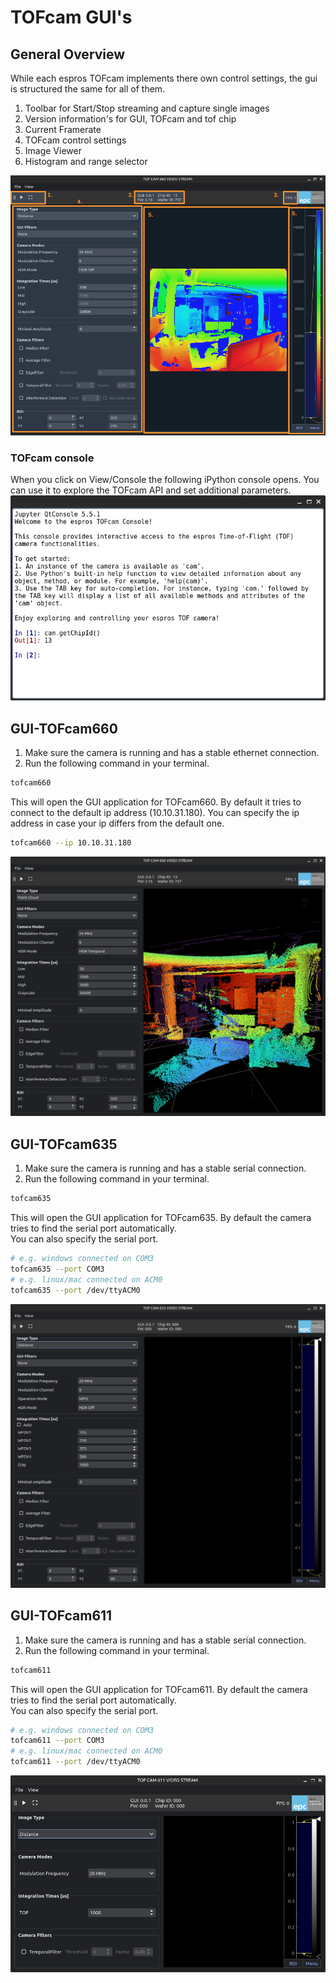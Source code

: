 # TOFcam GUI's
## General Overview
While each espros TOFcam implements there own control settings, the gui is structured the same for all of them. 

1. Toolbar for Start/Stop streaming and capture single images
2. Version information's for GUI, TOFcam and tof chip
3. Current Framerate
4. TOFcam control settings
5. Image Viewer
6. Histogram and range selector

![GUI_Explained](images/gui660_explained.png)

### TOFcam console
When you click on View/Console the following iPython console opens. You can use it to explore the TOFcam API and set additional parameters.
![GUI_Console](images/console_window.png)

## GUI-TOFcam660
1. Make sure the camera is running and has a stable ethernet connection.  
2. Run the following command in your terminal. 
```bash 
tofcam660
```

This will open the GUI application for TOFcam660. By default it tries to connect to the default ip address (10.10.31.180). 
You can specify the ip address in case your ip differs from the default one. 
```bash 
tofcam660 --ip 10.10.31.180
```
![GUI_TOFcam660](images/gui660_pointcloud.png)

## GUI-TOFcam635
1. Make sure the camera is running and has a stable serial connection. 
2. Run the following command in your terminal. 
```bash
tofcam635
```

This will open the GUI application for TOFcam635. By default the camera tries to find the serial port automatically.  
You can also specify the serial port. 
```bash
# e.g. windows connected on COM3
tofcam635 --port COM3
# e.g. linux/mac connected on ACM0
tofcam635 --port /dev/ttyACM0
```

![GUI_TOFcam635](images/gui635_noImage.png)

## GUI-TOFcam611
1. Make sure the camera is running and has a stable serial connection. 
2. Run the following command in your terminal. 
```bash
tofcam611
```

This will open the GUI application for TOFcam611. By default the camera tries to find the serial port automatically.  
You can also specify the serial port. 
```bash
# e.g. windows connected on COM3
tofcam611 --port COM3
# e.g. linux/mac connected on ACM0
tofcam611 --port /dev/ttyACM0
```

![GUI_TOFcam611](images/gui611_noImage.png)